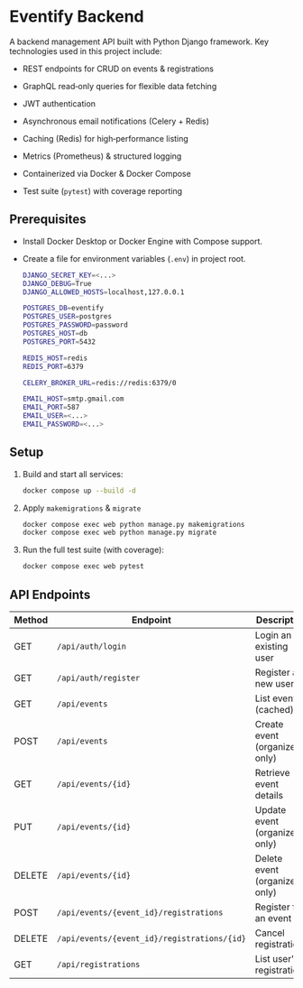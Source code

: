 # Eventify Backend

A backend management API built with Python Django framework. Key technologies used in this project include:

- REST endpoints for CRUD on events & registrations

- GraphQL read‑only queries for flexible data fetching

- JWT authentication

- Asynchronous email notifications (Celery + Redis)

- Caching (Redis) for high‑performance listing

- Metrics (Prometheus) & structured logging

- Containerized via Docker & Docker Compose

- Test suite (`pytest`) with coverage reporting

## Prerequisites

- Install Docker Desktop or Docker Engine with Compose support.

- Create a file for environment variables (`.env`) in project root.

    ```bash
    DJANGO_SECRET_KEY=<...>
    DJANGO_DEBUG=True
    DJANGO_ALLOWED_HOSTS=localhost,127.0.0.1

    POSTGRES_DB=eventify
    POSTGRES_USER=postgres
    POSTGRES_PASSWORD=password
    POSTGRES_HOST=db
    POSTGRES_PORT=5432

    REDIS_HOST=redis
    REDIS_PORT=6379

    CELERY_BROKER_URL=redis://redis:6379/0

    EMAIL_HOST=smtp.gmail.com
    EMAIL_PORT=587
    EMAIL_USER=<...>
    EMAIL_PASSWORD=<...>
    ```

## Setup

1. Build and start all services:

    ```bash
    docker compose up --build -d
    ```

2. Apply `makemigrations` & `migrate`

    ```bash
    docker compose exec web python manage.py makemigrations
    docker compose exec web python manage.py migrate
    ```

3. Run the full test suite (with coverage):

    ```bash
    docker compose exec web pytest
    ```

## API Endpoints

| Method | Endpoint                                    | Description                   |
| ------ | ------------------------------------------- | ----------------------------- |
| GET    | `/api/auth/login`                           | Login an existing user        |
| GET    | `/api/auth/register`                        | Register a new user           |
| GET    | `/api/events`                               | List events (cached)          |
| POST   | `/api/events`                               | Create event (organizer only) |
| GET    | `/api/events/{id}`                          | Retrieve event details        |
| PUT    | `/api/events/{id}`                          | Update event (organizer only) |
| DELETE | `/api/events/{id}`                          | Delete event (organizer only) |
| POST   | `/api/events/{event_id}/registrations`      | Register for an event         |
| DELETE | `/api/events/{event_id}/registrations/{id}` | Cancel registration           |
| GET    | `/api/registrations`                        | List user's registrations     |

